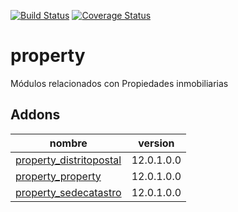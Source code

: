 [![Build Status](https://travis-ci.org/OdooNodrizaTech/property.svg?branch=12.0)](https://travis-ci.org/OdooNodrizaTech/property)
[![Coverage Status](https://coveralls.io/repos/OdooNodrizaTech/OdooNodrizaTech/OdooNodrizaTech/property/badge.svg?branch=12.0)](https://coveralls.io/r/OdooNodrizaTech/OdooNodrizaTech/OdooNodrizaTech/property?branch=12.0)

property
=========
Módulos relacionados con Propiedades inmobiliarias


Addons
----------------
nombre | version
--- | ---
[property_distritopostal](property_distritopostal/) | 12.0.1.0.0
[property_property](property_property/) | 12.0.1.0.0
[property_sedecatastro](property_sedecatastro/) | 12.0.1.0.0
